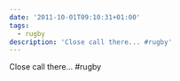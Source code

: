 ```yaml
---
date: '2011-10-01T09:10:31+01:00'
tags:
  - rugby
description: 'Close call there... #rugby'
---
```

Close call there... #rugby

